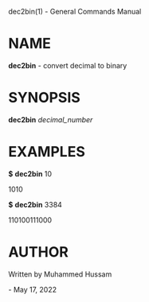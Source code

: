 dec2bin(1) - General Commands Manual

# NAME

**dec2bin** - convert decimal to binary

# SYNOPSIS

**dec2bin**
*decimal\_number*

# EXAMPLES

**$**
**dec2bin**
10

  1010

**$**
**dec2bin**
3384

  110100111000

# AUTHOR

 Written by Muhammed Hussam

 \- May 17, 2022
